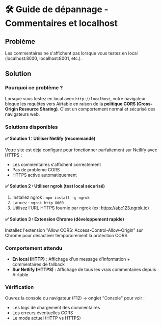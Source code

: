 # 🛠️ Guide de dépannage - Commentaires et localhost

## Problème
Les commentaires ne s'affichent pas lorsque vous testez en local (localhost:8000, localhost:8001, etc.).

## Solution

### Pourquoi ce problème ?
Lorsque vous testez en local avec `http://localhost`, votre navigateur bloque les requêtes vers Airtable en raison de la **politique CORS (Cross-Origin Resource Sharing)**. C'est un comportement normal et sécurisé des navigateurs web.

### Solutions disponibles

#### ✅ Solution 1 : Utiliser Netlify (recommandé)
Votre site est déjà configuré pour fonctionner parfaitement sur Netlify avec HTTPS :
- Les commentaires s'affichent correctement
- Pas de problème CORS
- HTTPS activé automatiquement

#### ✅ Solution 2 : Utiliser ngrok (test local sécurisé)
1. Installez ngrok : `npm install -g ngrok`
2. Lancez : `ngrok http 8000`
3. Utilisez l'URL HTTPS fournie par ngrok (ex: https://abc123.ngrok.io)

#### ✅ Solution 3 : Extension Chrome (développement rapide)
Installez l'extension "Allow CORS: Access-Control-Allow-Origin" sur Chrome pour désactiver temporairement la protection CORS.

### Comportement attendu
- **En local (HTTP)** : Affichage d'un message d'information + commentaires de fallback
- **Sur Netlify (HTTPS)** : Affichage de tous les vrais commentaires depuis Airtable

### Vérification
Ouvrez la console du navigateur (F12) → onglet "Console" pour voir :
- Les logs de chargement des commentaires
- Les erreurs éventuelles CORS
- Le mode actuel (HTTP vs HTTPS)